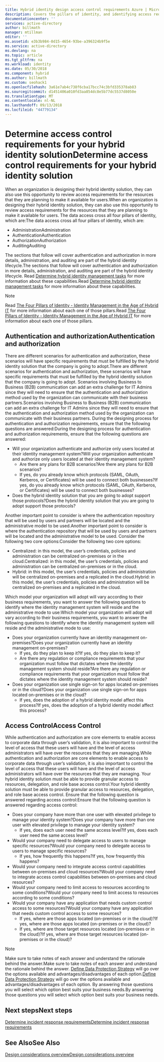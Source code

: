 ```yaml
---
title: Hybrid identity design access control requirements Azure | Microsoft Docs
description: Covers the pillars of identity, and identifying access requirements for resources for users in a hybrid environment.
documentationcenter: ''
services: active-directory
author: billmath
manager: mtillman
editor: ''
ms.assetid: e3b3b984-0d15-4654-93be-a396324b9f5e
ms.service: active-directory
ms.devlang: na
ms.topic: article
ms.tgt_pltfrm: na
ms.workload: identity
ms.date: 05/30/2018
ms.component: hybrid
ms.author: billmath
ms.custom: seohack1
ms.openlocfilehash: 3a61e7ab4c738f6cba17bcc74c3bfd335378ab83
ms.sourcegitcommit: d1451406a010fd3aa854dc8e5b77dc5537d8050e
ms.translationtype: MT
ms.contentlocale: nl-NL
ms.lasthandoff: 09/13/2018
ms.locfileid: "44779134"
---
```

# <a name="determine-access-control-requirements-for-your-hybrid-identity-solution"></a><span data-ttu-id="22dce-103">Determine access control requirements for your hybrid identity solution</span><span class="sxs-lookup"><span data-stu-id="22dce-103">Determine access control requirements for your hybrid identity solution</span></span>
<span data-ttu-id="22dce-104">When an organization is designing their hybrid identity solution, they can also use this opportunity to review access requirements for the resources that they are planning to make it available for users.</span><span class="sxs-lookup"><span data-stu-id="22dce-104">When an organization is designing their hybrid identity solution, they can also use this opportunity to review access requirements for the resources that they are planning to make it available for users.</span></span> <span data-ttu-id="22dce-105">The data access cross all four pillars of identity, which are:</span><span class="sxs-lookup"><span data-stu-id="22dce-105">The data access cross all four pillars of identity, which are:</span></span>

* <span data-ttu-id="22dce-106">Administration</span><span class="sxs-lookup"><span data-stu-id="22dce-106">Administration</span></span>
* <span data-ttu-id="22dce-107">Authentication</span><span class="sxs-lookup"><span data-stu-id="22dce-107">Authentication</span></span>
* <span data-ttu-id="22dce-108">Authorization</span><span class="sxs-lookup"><span data-stu-id="22dce-108">Authorization</span></span>
* <span data-ttu-id="22dce-109">Auditing</span><span class="sxs-lookup"><span data-stu-id="22dce-109">Auditing</span></span>

<span data-ttu-id="22dce-110">The sections that follow will cover authentication and authorization in more details, administration, and auditing are part of the hybrid identity lifecycle.</span><span class="sxs-lookup"><span data-stu-id="22dce-110">The sections that follow will cover authentication and authorization in more details, administration, and auditing are part of the hybrid identity lifecycle.</span></span> <span data-ttu-id="22dce-111">Read [Determine hybrid identity management tasks](active-directory-hybrid-identity-design-considerations-hybrid-id-management-tasks.md) for more information about these capabilities.</span><span class="sxs-lookup"><span data-stu-id="22dce-111">Read [Determine hybrid identity management tasks](active-directory-hybrid-identity-design-considerations-hybrid-id-management-tasks.md) for more information about these capabilities.</span></span>

> [!NOTE]
> <span data-ttu-id="22dce-112">Read [The Four Pillars of Identity - Identity Management in the Age of Hybrid IT](http://social.technet.microsoft.com/wiki/contents/articles/15530.the-four-pillars-of-identity-identity-management-in-the-age-of-hybrid-it.aspx) for more information about each one of those pillars.</span><span class="sxs-lookup"><span data-stu-id="22dce-112">Read [The Four Pillars of Identity - Identity Management in the Age of Hybrid IT](http://social.technet.microsoft.com/wiki/contents/articles/15530.the-four-pillars-of-identity-identity-management-in-the-age-of-hybrid-it.aspx) for more information about each one of those pillars.</span></span>
> 
> 

## <a name="authentication-and-authorization"></a><span data-ttu-id="22dce-113">Authentication and authorization</span><span class="sxs-lookup"><span data-stu-id="22dce-113">Authentication and authorization</span></span>
<span data-ttu-id="22dce-114">There are different scenarios for authentication and authorization, these scenarios will have specific requirements that must be fulfilled by the hybrid identity solution that the company is going to adopt.</span><span class="sxs-lookup"><span data-stu-id="22dce-114">There are different scenarios for authentication and authorization, these scenarios will have specific requirements that must be fulfilled by the hybrid identity solution that the company is going to adopt.</span></span> <span data-ttu-id="22dce-115">Scenarios involving Business to Business (B2B) communication can add an extra challenge for IT Admins since they will need to ensure that the authentication and authorization method used by the organization can communicate with their business partners.</span><span class="sxs-lookup"><span data-stu-id="22dce-115">Scenarios involving Business to Business (B2B) communication can add an extra challenge for IT Admins since they will need to ensure that the authentication and authorization method used by the organization can communicate with their business partners.</span></span> <span data-ttu-id="22dce-116">During the designing process for authentication and authorization requirements, ensure that the following questions are answered:</span><span class="sxs-lookup"><span data-stu-id="22dce-116">During the designing process for authentication and authorization requirements, ensure that the following questions are answered:</span></span>

* <span data-ttu-id="22dce-117">Will your organization authenticate and authorize only users located at their identity management system?</span><span class="sxs-lookup"><span data-stu-id="22dce-117">Will your organization authenticate and authorize only users located at their identity management system?</span></span>
  * <span data-ttu-id="22dce-118">Are there any plans for B2B scenarios?</span><span class="sxs-lookup"><span data-stu-id="22dce-118">Are there any plans for B2B scenarios?</span></span>
  * <span data-ttu-id="22dce-119">If yes, do you already know which protocols (SAML, OAuth, Kerberos, or Certificates) will be used to connect both businesses?</span><span class="sxs-lookup"><span data-stu-id="22dce-119">If yes, do you already know which protocols (SAML, OAuth, Kerberos, or Certificates) will be used to connect both businesses?</span></span>
* <span data-ttu-id="22dce-120">Does the hybrid identity solution that you are going to adopt support those protocols?</span><span class="sxs-lookup"><span data-stu-id="22dce-120">Does the hybrid identity solution that you are going to adopt support those protocols?</span></span>

<span data-ttu-id="22dce-121">Another important point to consider is where the authentication repository that will be used by users and partners will be located and the administrative model to be used.</span><span class="sxs-lookup"><span data-stu-id="22dce-121">Another important point to consider is where the authentication repository that will be used by users and partners will be located and the administrative model to be used.</span></span> <span data-ttu-id="22dce-122">Consider the following two core options:</span><span class="sxs-lookup"><span data-stu-id="22dce-122">Consider the following two core options:</span></span>

* <span data-ttu-id="22dce-123">Centralized: in this model, the user’s credentials, policies and administration can be centralized on-premises or in the cloud.</span><span class="sxs-lookup"><span data-stu-id="22dce-123">Centralized: in this model, the user’s credentials, policies and administration can be centralized on-premises or in the cloud.</span></span>
* <span data-ttu-id="22dce-124">Hybrid: in this model, the user’s credentials, policies and administration will be centralized on-premises and a replicated in the cloud.</span><span class="sxs-lookup"><span data-stu-id="22dce-124">Hybrid: in this model, the user’s credentials, policies and administration will be centralized on-premises and a replicated in the cloud.</span></span>

<span data-ttu-id="22dce-125">Which model your organization will adopt will vary according to their business requirements, you want to answer the following questions to identify where the identity management system will reside and the administrative mode to use:</span><span class="sxs-lookup"><span data-stu-id="22dce-125">Which model your organization will adopt will vary according to their business requirements, you want to answer the following questions to identify where the identity management system will reside and the administrative mode to use:</span></span>

* <span data-ttu-id="22dce-126">Does your organization currently have an identity management on-premises?</span><span class="sxs-lookup"><span data-stu-id="22dce-126">Does your organization currently have an identity management on-premises?</span></span>
  * <span data-ttu-id="22dce-127">If yes, do they plan to keep it?</span><span class="sxs-lookup"><span data-stu-id="22dce-127">If yes, do they plan to keep it?</span></span>
  * <span data-ttu-id="22dce-128">Are there any regulation or compliance requirements that your organization must follow that dictates where the identity management system should reside?</span><span class="sxs-lookup"><span data-stu-id="22dce-128">Are there any regulation or compliance requirements that your organization must follow that dictates where the identity management system should reside?</span></span>
* <span data-ttu-id="22dce-129">Does your organization use single sign-on for apps located on-premises or in the cloud?</span><span class="sxs-lookup"><span data-stu-id="22dce-129">Does your organization use single sign-on for apps located on-premises or in the cloud?</span></span>
  * <span data-ttu-id="22dce-130">If yes, does the adoption of a hybrid identity model affect this process?</span><span class="sxs-lookup"><span data-stu-id="22dce-130">If yes, does the adoption of a hybrid identity model affect this process?</span></span>

## <a name="access-control"></a><span data-ttu-id="22dce-131">Access Control</span><span class="sxs-lookup"><span data-stu-id="22dce-131">Access Control</span></span>
<span data-ttu-id="22dce-132">While authentication and authorization are core elements to enable access to corporate data through user’s validation, it is also important to control the level of access that these users will have and the level of access administrators will have over the resources that they are managing.</span><span class="sxs-lookup"><span data-stu-id="22dce-132">While authentication and authorization are core elements to enable access to corporate data through user’s validation, it is also important to control the level of access that these users will have and the level of access administrators will have over the resources that they are managing.</span></span> <span data-ttu-id="22dce-133">Your hybrid identity solution must be able to provide granular access to resources, delegation, and role base access control.</span><span class="sxs-lookup"><span data-stu-id="22dce-133">Your hybrid identity solution must be able to provide granular access to resources, delegation, and role base access control.</span></span> <span data-ttu-id="22dce-134">Ensure that the following question is answered regarding access control:</span><span class="sxs-lookup"><span data-stu-id="22dce-134">Ensure that the following question is answered regarding access control:</span></span>

* <span data-ttu-id="22dce-135">Does your company have more than one user with elevated privilege to manage your identity system?</span><span class="sxs-lookup"><span data-stu-id="22dce-135">Does your company have more than one user with elevated privilege to manage your identity system?</span></span>
  * <span data-ttu-id="22dce-136">If yes, does each user need the same access level?</span><span class="sxs-lookup"><span data-stu-id="22dce-136">If yes, does each user need the same access level?</span></span>
* <span data-ttu-id="22dce-137">Would your company need to delegate access to users to manage specific resources?</span><span class="sxs-lookup"><span data-stu-id="22dce-137">Would your company need to delegate access to users to manage specific resources?</span></span>
  * <span data-ttu-id="22dce-138">If yes, how frequently this happens?</span><span class="sxs-lookup"><span data-stu-id="22dce-138">If yes, how frequently this happens?</span></span>
* <span data-ttu-id="22dce-139">Would your company need to integrate access control capabilities between on-premises and cloud resources?</span><span class="sxs-lookup"><span data-stu-id="22dce-139">Would your company need to integrate access control capabilities between on-premises and cloud resources?</span></span>
* <span data-ttu-id="22dce-140">Would your company need to limit access to resources according to some conditions?</span><span class="sxs-lookup"><span data-stu-id="22dce-140">Would your company need to limit access to resources according to some conditions?</span></span>
* <span data-ttu-id="22dce-141">Would your company have any application that needs custom control access to some resources?</span><span class="sxs-lookup"><span data-stu-id="22dce-141">Would your company have any application that needs custom control access to some resources?</span></span>
  * <span data-ttu-id="22dce-142">If yes, where are those apps located (on-premises or in the cloud)?</span><span class="sxs-lookup"><span data-stu-id="22dce-142">If yes, where are those apps located (on-premises or in the cloud)?</span></span>
  * <span data-ttu-id="22dce-143">If yes, where are those target resources located (on-premises or in the cloud)?</span><span class="sxs-lookup"><span data-stu-id="22dce-143">If yes, where are those target resources located (on-premises or in the cloud)?</span></span>

> [!NOTE]
> <span data-ttu-id="22dce-144">Make sure to take notes of each answer and understand the rationale behind the answer.</span><span class="sxs-lookup"><span data-stu-id="22dce-144">Make sure to take notes of each answer and understand the rationale behind the answer.</span></span> <span data-ttu-id="22dce-145">[Define Data Protection Strategy](active-directory-hybrid-identity-design-considerations-data-protection-strategy.md) will go over the options available and advantages/disadvantages of each option.</span><span class="sxs-lookup"><span data-stu-id="22dce-145">[Define Data Protection Strategy](active-directory-hybrid-identity-design-considerations-data-protection-strategy.md) will go over the options available and advantages/disadvantages of each option.</span></span>  <span data-ttu-id="22dce-146">By answering those questions you will select which option best suits your business needs.</span><span class="sxs-lookup"><span data-stu-id="22dce-146">By answering those questions you will select which option best suits your business needs.</span></span>
> 
> 

## <a name="next-steps"></a><span data-ttu-id="22dce-147">Next steps</span><span class="sxs-lookup"><span data-stu-id="22dce-147">Next steps</span></span>
[<span data-ttu-id="22dce-148">Determine incident response requirements</span><span class="sxs-lookup"><span data-stu-id="22dce-148">Determine incident response requirements</span></span>](active-directory-hybrid-identity-design-considerations-incident-response-requirements.md)

## <a name="see-also"></a><span data-ttu-id="22dce-149">See Also</span><span class="sxs-lookup"><span data-stu-id="22dce-149">See Also</span></span>
[<span data-ttu-id="22dce-150">Design considerations overview</span><span class="sxs-lookup"><span data-stu-id="22dce-150">Design considerations overview</span></span>](active-directory-hybrid-identity-design-considerations-overview.md)

